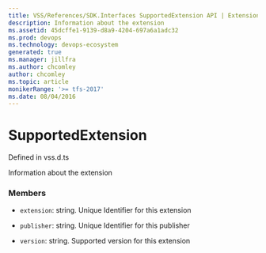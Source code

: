 ```yaml
---
title: VSS/References/SDK.Interfaces SupportedExtension API | Extensions for Azure DevOps Services
description: Information about the extension
ms.assetid: 45dcffe1-9139-d8a9-4204-697a6a1adc32
ms.prod: devops
ms.technology: devops-ecosystem
generated: true
ms.manager: jillfra
ms.author: chcomley
author: chcomley
ms.topic: article
monikerRange: '>= tfs-2017'
ms.date: 08/04/2016
---
```


# SupportedExtension

Defined in vss.d.ts


Information about the extension 

### Members

* `extension`: string. Unique Identifier for this extension

* `publisher`: string. Unique Identifier for this publisher

* `version`: string. Supported version for this extension

